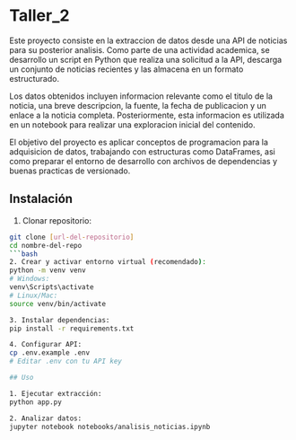 # Taller_2
Este proyecto consiste en la extraccion de datos desde una API de noticias para su posterior analisis. Como parte de una actividad academica, se desarrollo un script en Python que realiza una solicitud a la API, descarga un conjunto de noticias recientes y las almacena en un formato estructurado.

Los datos obtenidos incluyen informacion relevante como el titulo de la noticia, una breve descripcion, la fuente, la fecha de publicacion y un enlace a la noticia completa. Posteriormente, esta informacion es utilizada en un notebook para realizar una exploracion inicial del contenido.

El objetivo del proyecto es aplicar conceptos de programacion para la adquisicion de datos, trabajando con estructuras como DataFrames, asi como preparar el entorno de desarrollo con archivos de dependencias y buenas practicas de versionado.

## Instalación
1. Clonar repositorio:
```bash
git clone [url-del-repositorio]
cd nombre-del-repo
```bash
2. Crear y activar entorno virtual (recomendado):
python -m venv venv
# Windows:
venv\Scripts\activate
# Linux/Mac:
source venv/bin/activate

3. Instalar dependencias:
pip install -r requirements.txt

4. Configurar API:
cp .env.example .env
# Editar .env con tu API key

## Uso

1. Ejecutar extracción:
python app.py

2. Analizar datos:
jupyter notebook notebooks/analisis_noticias.ipynb
